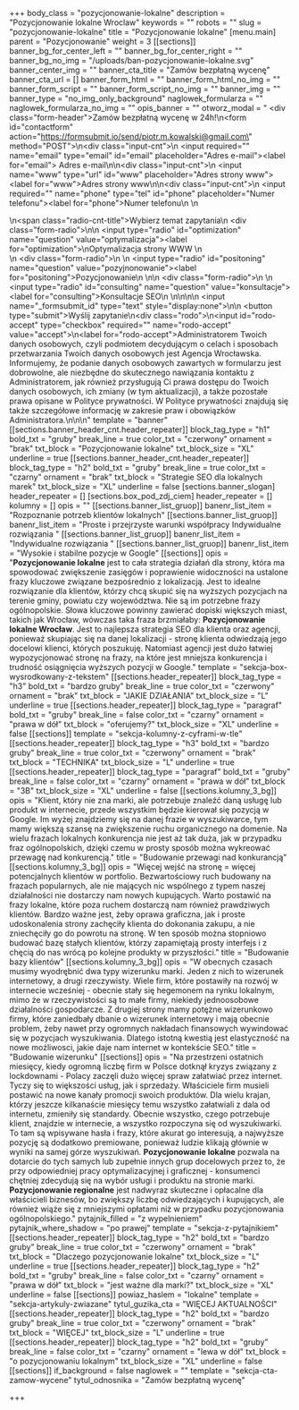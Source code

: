 +++
body_class = "pozycjonowanie-lokalne"
description = "Pozycjonowanie lokalne Wroclaw"
keywords = ""
robots = ""
slug = "pozycjonowanie-lokalne"
title = "Pozycjonowanie lokalne"
[menu.main]
parent = "Pozycjonowanie"
weight = 3
[[sections]]
banner_bg_for_center_left = ""
banner_bg_for_center_right = ""
banner_bg_no_img = "/uploads/ban-pozycjonowanie-lokalne.svg"
banner_center_img = ""
banner_cta_title = "Zamów bezpłatną wycenę"
banner_cta_url = []
banner_form_html = ""
banner_form_html_no_img = ""
banner_form_script = ""
banner_form_script_no_img = ""
banner_img = ""
banner_type = "no_img_only_background"
naglowek_formularza = ""
naglowek_formularza_no_img = ""
opis_banner = ""
otworz_modal = " <div class=\"form-header\">Zamów bezpłatną wycenę w 24h!</div>\n<form id=\"contactform\" action=\"https://formsubmit.io/send/piotr.m.kowalski@gmail.com\" method=\"POST\">\n<div class=\"input-cnt\">\n <input required=\"\" name=\"email\" type=\"email\" id=\"email\" placeholder=\"Adres e-mail\"><label for=\"email\"> Adres e-mail</label>\n</div>\n<div class=\"input-cnt\">\n    <input name=\"www\" type=\"url\" id=\"www\" placeholder=\"Adres strony www\"><label for=\"www\">Adres strony www</label>\n</div>\n<div class=\"input-cnt\">\n    <input required=\"\" name=\"phone\" type=\"tel\" id=\"phone\" placeholder=\"Numer telefonu\"><label for=\"phone\">Numer telefonu</label>\n   </div>\n   <div>\n<span class=\"radio-cnt-title\">Wybierz temat zapytania</span>\n <div class=\"form-radio\">\n\n  <input type=\"radio\" id=\"optimization\" name=\"question\" value=\"optymalizacja\"><label for=\"optimization\">\nOptymalizacja strony WWW </label>\n</div>\n <div class=\"form-radio\">\n \n  <input type=\"radio\" id=\"positoning\" name=\"question\" value=\"pozyjnonowanie\"><label for=\"positoning\">Pozycjonowanie\n </label>\n</div>\n <div class=\"form-radio\">\n \n  <input type=\"radio\" id=\"consulting\" name=\"question\" value=\"konsultacje\"><label for=\"consulting\">Konsultacje SEO\n </label>\n</div>\n</div>\n\n    <input name=\"_formsubmit_id\" type=\"text\" style=\"display:none\">\n\n    <button type=\"submit\">Wyślij zapytanie</button>\n<div class=\"rodo\">\n<input id=\"rodo-accept\" type=\"checkbox\" required=\"\" name=\"rodo-accept\" value=\"accept\">\n<label for=\"rodo-accept\">Administratorem Twoich danych osobowych, czyli podmiotem decydującym o celach i sposobach przetwarzania Twoich danych osobowych jest Agencja Wrocławska. Informujemy, że podanie danych osobowych zawartych w formularzu jest dobrowolne, ale niezbędne do skutecznego nawiązania kontaktu z Administratorem, jak również przysługują Ci prawa dostępu do Twoich danych osobowych, ich zmiany (w tym aktualizacji), a także pozostałe prawa opisane w Polityce prywatności. W Polityce prywatności znajdują się także szczegółowe informację w zakresie praw i obowiązków Administratora.\n</label>\n</div>\n</form>"
template = "banner"
[[sections.banner_header_cnt.header_repeater]]
block_tag_type = "h1"
bold_txt = "gruby"
break_line = true
color_txt = "czerwony"
ornament = "brak"
txt_block = "Pozycjonowanie lokalne"
txt_block_size = "XL"
underline = true
[[sections.banner_header_cnt.header_repeater]]
block_tag_type = "h2"
bold_txt = "gruby"
break_line = true
color_txt = "czarny"
ornament = "brak"
txt_block = "Strategie SEO dla lokalnych marek"
txt_block_size = "XL"
underline = false
[sections.banner_slogan]
header_repeater = []
[sections.box_pod_zdj_ciem]
header_repeater = []
kolumny = []
opis = ""
[[sections.banner_list_gruop]]
banenr_list_item = "Rozpoznanie potrzeb klientów lokalnych"
[[sections.banner_list_gruop]]
banenr_list_item = "Proste i przejrzyste warunki współpracy Indywidualne rozwiązania "
[[sections.banner_list_gruop]]
banenr_list_item = "Indywidualne rozwiązania "
[[sections.banner_list_gruop]]
banenr_list_item = "Wysokie i stabilne pozycje w Google"
[[sections]]
opis = "<strong>Pozycjonowanie lokalne</strong> jest to cała strategia działań dla strony, która ma spowodować zwiększenie zasięgów i poprawienie widoczności na ustalone frazy kluczowe związane bezpośrednio z lokalizacją. Jest to idealne rozwiązanie dla klientów, którzy chcą skupić się na wyższych pozycjach na terenie gminy, powiatu czy województwa. Nie są im potrzebne frazy ogólnopolskie. Słowa kluczowe powinny zawierać dopiski większych miast, takich jak Wrocław, wówczas taka fraza brzmiałaby: <strong>Pozycjonowanie lokalne Wrocław</strong>. Jest to najlepsza strategia SEO dla klienta oraz agencji, ponieważ skupiając się na danej lokalizacji - stronę klienta odwiedzają jego docelowi klienci, których poszukuję. Natomiast agencji jest dużo łatwiej wypozycjonować stronę na frazy, na które jest mniejsza konkurencja i trudność osiągnięcia wyższych pozycji w Google."
template = "sekcja-box-wysrodkowany-z-tekstem"
[[sections.header_repeater]]
block_tag_type = "h3"
bold_txt = "bardzo gruby"
break_line = true
color_txt = "czerwony"
ornament = "brak"
txt_block = "JAKIE DZIAŁANIA"
txt_block_size = "L"
underline = true
[[sections.header_repeater]]
block_tag_type = "paragraf"
bold_txt = "gruby"
break_line = false
color_txt = "czarny"
ornament = "prawa w dół"
txt_block = "oferujemy?"
txt_block_size = "XL"
underline = false
[[sections]]
template = "sekcja-kolumny-z-cyframi-w-tle"
[[sections.header_repeater]]
block_tag_type = "h3"
bold_txt = "bardzo gruby"
break_line = true
color_txt = "czerwony"
ornament = "brak"
txt_block = "TECHNIKA"
txt_block_size = "L"
underline = true
[[sections.header_repeater]]
block_tag_type = "paragraf"
bold_txt = "gruby"
break_line = false
color_txt = "czarny"
ornament = "prawa w dół"
txt_block = "3B"
txt_block_size = "XL"
underline = false
[[sections.kolumny_3_bg]]
opis = "Klient, który nie zna marki, ale potrzebuje znaleźć daną usługę lub produkt w internecie, przede wszystkim będzie kierował się pozycją w Google. Im wyżej znajdziemy się na danej frazie w wyszukiwarce, tym mamy większą szansę na zwiększenie ruchu organicznego na domenie. Na wielu frazach lokalnych konkurencja nie jest aż tak duża, jak w przypadku fraz ogólnopolskich, dzięki czemu w prosty sposób można wykreować przewagę nad konkurencją."
title = "Budowanie przewagi nad konkurancją"
[[sections.kolumny_3_bg]]
opis = "Więcej wejść na stronę = więcej potencjalnych klientów w portfolio. Bezwartościowy ruch budowany na frazach popularnych, ale nie mających nic wspólnego z typem naszej działalności nie dostarczy nam nowych kupujących. Warto postawić na frazy lokalne, które poza ruchem dostarczą nam również prawdziwych klientów. Bardzo ważne jest, żeby oprawa graficzna, jak i proste udoskonalenia strony zachęciły klienta do dokonania zakupu, a nie zniechęciły go do powrotu na stronę. W ten sposób można stopniowo budować bazę stałych klientów, którzy zapamiętają prosty interfejs i z chęcią do nas wrócą po kolejne produkty w przyszłości."
title = "Budowanie bazy klientów"
[[sections.kolumny_3_bg]]
opis = "W obecnych czasach musimy wyodrębnić dwa typy wizerunku marki. Jeden z nich to wizerunek internetowy, a drugi rzeczywisty. Wiele firm, które postawiły na rozwój w internecie wcześniej - obecnie stały się hegemonem na rynku lokalnym, mimo że w rzeczywistości są to małe firmy, niekiedy jednoosobowe działalności gospodarcze. Z drugiej strony mamy potężne wizerunkowo firmy, które zaniedbały dbanie o wizerunek internetowy i mają obecnie problem, żeby nawet przy ogromnych nakładach finansowych wywindować się w pozycjach wyszukiwania. Dlatego istotną kwestią jest elastyczność na nowe możliwosci, jakie daje nam internet w kontekście SEO."
title = "Budowanie wizerunku"
[[sections]]
opis = "Na przestrzeni ostatnich miesięcy, kiedy ogromną liczbę firm w Polsce dotknął kryzys związany z lockdownami - Polacy zaczęli dużo więcej spraw załatwiać przez internet. Tyczy się to większości usług, jak i sprzedaży. Właściciele firm musieli postawić na nowe kanały promocji swoich produktów. Dla wielu krajan, którzy jeszcze kilkanaście miesięcy temu wszystko załatwiali z dala od internetu, zmieniły się standardy. Obecnie wszystko, czego potrzebuje klient, znajdzie w internecie, a wszystko rozpoczyna się od wyszukiwarki. To tam są wpisywane hasła i frazy, które akurat go interesują, a najwyższe pozycję są dodatkowo premiowane, ponieważ ludzie klikają głównie w wyniki na samej górze wyszukiwań. <strong>Pozycjonowanie lokalne</strong> pozwala na dotarcie do tych samych lub zupełnie innych grup docelowych przez to, że przy odpowiedniej pracy optymalizacyjnej i graficznej - konsumenci chętniej zdecydują się na wybór usługi i produktu na stronie marki. <strong>Pozycjonowanie regionalne</strong> jest nadwyraz skuteczne i opłacalne dla właścicieli biznesów, bo zwiększy liczbę odwiedzających i kupujących, ale również wiąże się z mniejszymi opłatami niż w przypadku pozycjonowania ogólnopolskiego."
pytajnik_filled = "z wypelnieniem"
pytajnik_where_shadow = "po prawej"
template = "sekcja-z-pytajnikiem"
[[sections.header_repeater]]
block_tag_type = "h2"
bold_txt = "bardzo gruby"
break_line = true
color_txt = "czerwony"
ornament = "brak"
txt_block = "Dlaczego pozycjonowanie lokalne"
txt_block_size = "L"
underline = true
[[sections.header_repeater]]
block_tag_type = "h2"
bold_txt = "gruby"
break_line = false
color_txt = "czarny"
ornament = "prawa w dół"
txt_block = "jest ważne dla marki?"
txt_block_size = "XL"
underline = false
[[sections]]
powiaz_haslem = "lokalne"
template = "sekcja-artykuly-zwiazane"
tytul_guzika_cta = "WIĘCEJ AKTUALNOŚCI"
[[sections.header_repeater]]
block_tag_type = "h2"
bold_txt = "bardzo gruby"
break_line = true
color_txt = "czerwony"
ornament = "brak"
txt_block = "WIĘCEJ"
txt_block_size = "L"
underline = true
[[sections.header_repeater]]
block_tag_type = "h2"
bold_txt = "gruby"
break_line = false
color_txt = "czarny"
ornament = "lewa w dół"
txt_block = "o pozycjonowaniu lokalnym"
txt_block_size = "XL"
underline = false
[[sections]]
if_background = false
naglowek = ""
template = "sekcja-cta-zamow-wycene"
tytul_odnosnika = "Zamów bezpłatną wycenę"

+++
